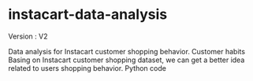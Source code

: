 # instacart-data-analysis

Version : V2

Data analysis for Instacart customer shopping behavior.  Customer habits  Basing on Instacart customer shopping dataset, we can get a better idea related to users shopping behavior.
Python code
